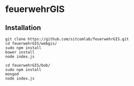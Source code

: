 # feuerwehrGIS

## Installation

```shell
git clone https://github.com/sitcomlab/feuerwehrGIS.git
cd feuerwehrGIS/webgis/
sudo npm install 
bower install
node index.js
```

```shell
cd feuerwehrGIS/bob/
sudo npm install 
mongod 
node index.js
```


